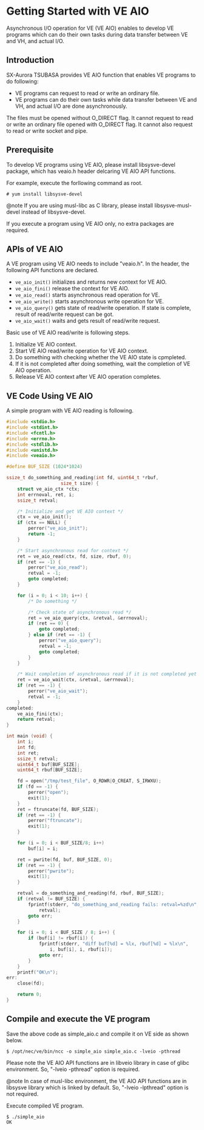 # Getting Started with VE AIO
Asynchronous I/O operation for VE (VE AIO) enables to develop VE programs which can do their own tasks during data transfer between VE and VH, and actual I/O.

## Introduction
SX-Aurora TSUBASA provides VE AIO function that enables VE programs to do following:
- VE programs can request to read or write an ordinary file.
- VE programs can do their own tasks while data transfer between VE and VH, and actual I/O are done asynchronously.

The files must be opened without O_DIRECT flag.
It cannot request to read or write an ordinary file opened with O_DIRECT flag.
It cannot also request to read or write socket and pipe.

## Prerequisite
To develop VE programs using VE AIO, please install libsysve-devel package, which has veaio.h header delcaring VE AIO API functions.

For example, execute the forllowing command as root.
~~~
# yum install libsysve-devel
~~~

@note If you are using musl-libc as C library, please install libsysve-musl-devel instead of libsysve-devel.

If you execute a program using VE AIO only, no extra packages are required.

## APIs of VE AIO
A VE program using VE AIO needs to include "veaio.h".
In the header, the following API functions are declared.
- `ve_aio_init()` initializes and returns new context for VE AIO.
- `ve_aio_fini()` release the context for VE AIO.
- `ve_aio_read()` starts asynchronous read operation for VE.
- `ve_aio_write()` starts asynchronous write operation for VE.
- `ve_aio_query()` gets state of read/write operation. If state is complete, result of read/write request can be got.
- `ve_aio_wait()`  waits and gets result of read/write request.

Basic use of VE AIO read/write is following steps.
1. Initialize VE AIO context.
2. Start VE AIO read/write operation for VE AIO context.
3. Do something with checking whether the VE AIO state is cpmpleted.
4. If it is not completed after doing something, wait the completion of VE AIO operation.
5. Release VE AIO context after VE AIO operation completes.

## VE Code Using VE AIO
A simple program with VE AIO reading is following.
~~~c
#include <stdio.h>
#include <stdint.h>
#include <fcntl.h>
#include <errno.h>
#include <stdlib.h>
#include <unistd.h>
#include <veaio.h>

#define BUF_SIZE (1024*1024)

ssize_t do_something_and_reading(int fd, uint64_t *rbuf,
					size_t size) {
	struct ve_aio_ctx *ctx;
	int errnoval, ret, i;
	ssize_t retval;

	/* Initialize and get VE AIO context */
	ctx = ve_aio_init();
	if (ctx == NULL) {
		perror("ve_aio_init");
		return -1;
	}

	/* Start asynchronous read for context */
	ret = ve_aio_read(ctx, fd, size, rbuf, 0);
	if (ret == -1) {
		perror("ve_aio_read");
		retval = -1;
		goto completed;
	}

	for (i = 0; i < 10; i++) {
		/* Do something */

		/* Check state of asynchronous read */
		ret = ve_aio_query(ctx, &retval, &errnoval);
		if (ret == 0) {
			goto completed;
		} else if (ret == -1) {
			perror("ve_aio_query");
			retval = -1;
			goto completed;
		}
	}

	/* Wait completion of asynchronous read if it is not completed yet */
	ret = ve_aio_wait(ctx, &retval, &errnoval);
	if (ret == -1) {
		perror("ve_aio_wait");
		retval = -1;
	}
completed:
	ve_aio_fini(ctx);
	return retval;
}

int main (void) {
	int i;
	int fd;
	int ret;
	ssize_t retval;
	uint64_t buf[BUF_SIZE];
	uint64_t rbuf[BUF_SIZE];

	fd = open("/tmp/test_file", O_RDWR|O_CREAT, S_IRWXU);
	if (fd == -1) {
		perror("open");
		exit(1);
	}
	ret = ftruncate(fd, BUF_SIZE);
	if (ret == -1) {
		perror("ftruncate");
		exit(1);
	}

	for (i = 0; i < BUF_SIZE/8; i++)
		buf[i] = i;

	ret = pwrite(fd, buf, BUF_SIZE, 0);
	if (ret == -1) {
		perror("pwrite");
		exit(1);
	}

	retval = do_something_and_reading(fd, rbuf, BUF_SIZE);
	if (retval != BUF_SIZE) {
		fprintf(stderr, "do_something_and_reading fails: retval=%zd\n",
			retval);
		goto err;
	}

	for (i = 0; i < BUF_SIZE / 8; i++) {
		if (buf[i] != rbuf[i]) {
			fprintf(stderr, "diff buf[%d] = %lx, rbuf[%d] = %lx\n",
				i, buf[i], i, rbuf[i]);
			goto err;
		}
	}
	printf("OK\n");
err:
	close(fd);

	return 0;
}
~~~

## Compile and execute the VE program
Save the above code as simple_aio.c and compile it on VE side as shown below.
~~~
$ /opt/nec/ve/bin/ncc -o simple_aio simple_aio.c -lveio -pthread
~~~
Please note the VE AIO API functions are in libveio library in case of glibc environment. So, "-lveio -pthread" option is required.

@note In case of musl-libc environment, the VE AIO API functions are in libsysve library which is linked by default. So, "-lveio -lpthread" option is not required.

Execute compiled VE program.
~~~
$ ./simple_aio
OK
~~~
